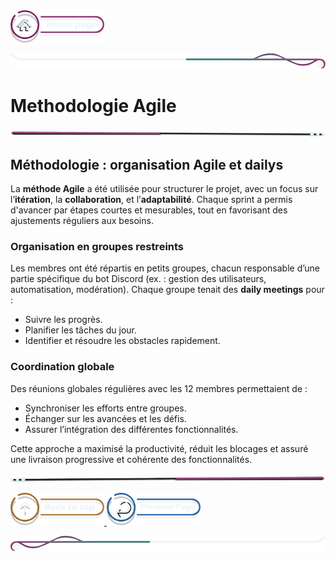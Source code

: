  <a href="../README.md">
  <img src="../assets/button/home_page.png" alt="Home page" style="width: 150px; height: auto;">
</a>

![border](../assets/line/border_deco_rt.png)

# Methodologie Agile

![border](../assets/line/line-pink-point_l.png)


## **Méthodologie : organisation Agile et dailys**

La **méthode Agile** a été utilisée pour structurer le projet, avec un focus sur l’**itération**, la **collaboration**, et l’**adaptabilité**. Chaque sprint a permis d'avancer par étapes courtes et mesurables, tout en favorisant des ajustements réguliers aux besoins.  

### **Organisation en groupes restreints**  
Les membres ont été répartis en petits groupes, chacun responsable d’une partie spécifique du bot Discord (ex. : gestion des utilisateurs, automatisation, modération). Chaque groupe tenait des **daily meetings** pour :  
- Suivre les progrès.  
- Planifier les tâches du jour.  
- Identifier et résoudre les obstacles rapidement.  

### **Coordination globale**  
Des réunions globales régulières avec les 12 membres permettaient de :  
- Synchroniser les efforts entre groupes.  
- Échanger sur les avancées et les défis.  
- Assurer l’intégration des différentes fonctionnalités.  

Cette approche a maximisé la productivité, réduit les blocages et assuré une livraison progressive et cohérente des fonctionnalités.

![border](../assets/line/line-pink-point_r.png)

<a href="#contexte-du-projet">
  <img src="../assets/button/back_to_top.png" alt="Back to top" style="width: 150px; height: auto;">
</a>
<a href="../README.md">
  <img src="../assets/button/previous_page.png" alt="previous" style="width: 150px; height: auto;">
</a>

![border](../assets/line/border_deco_l.png)
